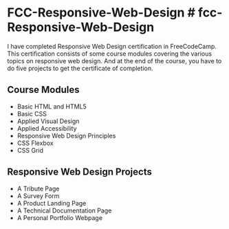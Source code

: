# FCC-Responsive-Web-Design # fcc-Responsive-Web-Design

I have completed Responsive Web Design certification in FreeCodeCamp. This certification consists of some course modules covering the various topics on responsive web design. And at the end of the course, you have to do five projects to get the certificate of completion.

## Course Modules
- Basic HTML and HTML5
- Basic CSS
- Applied Visual Design
- Applied Accessibility
- Responsive Web Design Principles
- CSS Flexbox
- CSS Grid

## Responsive Web Design Projects
- A Tribute Page
- A Survey Form
- A Product Landing Page
- A Technical Documentation Page
- A Personal Portfolio Webpage






